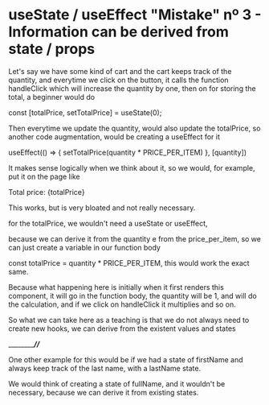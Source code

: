 # useState / useEffect "Mistake" nº 3 - Information can be derived from state / props

Let's say we have some kind of cart and the cart keeps track of the quantity, and everytime we click on the button, it
calls the function handleClick which will increase the quantity by one, then on for storing the total, a beginner would
do

const [totalPrice, setTotalPrice] = useState(0);

Then everytime we update the quantity, would also update the totalPrice, so another code augmentation, would be creating a
useEffect for it

useEffect(() => {
  setTotalPrice(quantity * PRICE_PER_ITEM)
}, [quantity])

It makes sense logically when we think about it, so we would, for example, put it on the page like

<p> Total price: {totalPrice} </p>

This works, but is very bloated and not really necessary.

for the totalPrice, we wouldn't need a useState or useEffect, 

because we can derive it from the quantity e from the price_per_item, so we can just create a variable in our function body

const totalPrice = quantity * PRICE_PER_ITEM, this would work the exact same.

Because what happening here is initially when it first renders this component, it will go in the function body, the quantity
will be 1, and will do the calculation, and if we click on handleClick it multiplies and so on.

So what we can take here as a teaching is that we do not always need to create new hooks, we can derive from the existent
values and states

_______________________________________________________________//_______________________________________________________

One other example for this would be if we had a state of firstName and always keep track of the last name, with a lastName
state.

We would think of creating a state of fullName, and it wouldn't be necessary, because we can derive it from existing states.

